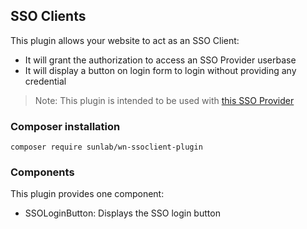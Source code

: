 ## SSO Clients
This plugin allows your website to act as an SSO Client:
- It will grant the authorization to access an SSO Provider userbase
- It will display a button on login form to login without providing any credential
> Note: This plugin is intended to be used with [this SSO Provider](https://github.com/sunlabdev/wn-ssoprovider-plugin)

### Composer installation
```terminal
composer require sunlab/wn-ssoclient-plugin
```

### Components
This plugin provides one component:
- SSOLoginButton: Displays the SSO login button
